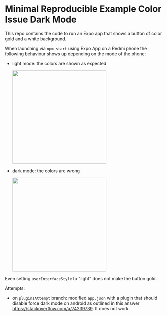 # Minimal Reproducible Example Color Issue Dark Mode

This repo contains the code to run an Expo app that shows a button of color gold and a white background.

When launching via `npm start` using Expo App on a Redmi phone the following behaviour shows up depending on the mode of the phone:

- light mode: the colors are shown as expected

  <!-- ![light](./screenshots/light_mode.jpg) -->
  <img src="./screenshots/light_mode.jpg" width="300">

- dark mode: the colors are wrong

  <img src="./screenshots/dark_mode.jpg" width="300">

Even setting `userInterfaceStyle` to "light" does not make the button gold.

Attempts:

- on `pluginsAttempt` branch: modified `app.json` with a plugin that should disable force dark mode on android as outlined in this answer https://stackoverflow.com/a/74239739. It does not work.
